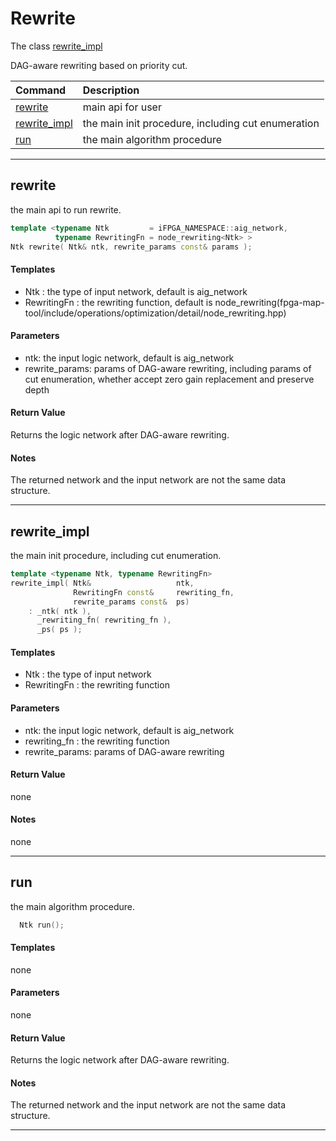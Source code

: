 # Rewrite

The class [rewrite_impl](fpga-map-tool/include/operations/optimization/rewrite.hpp) 

DAG-aware rewriting based on priority cut.

| Command                       | Description                                        |
| :---------------------------- | :------------------------------------------------- |
| [rewrite](#rewrite)           | main api for user                                  |
| [rewrite_impl](#rewrite_impl) | the main init procedure, including cut enumeration |
| [run](#run)                   | the main algorithm procedure                       |


---

## rewrite

the main api to run rewrite.

```cpp
template <typename Ntk         = iFPGA_NAMESPACE::aig_network,
          typename RewritingFn = node_rewriting<Ntk> >
Ntk rewrite( Ntk& ntk, rewrite_params const& params );
```

#### Templates
+ Ntk : the type of input network, default is aig_network
+ RewritingFn : the rewriting function, default is node_rewriting(fpga-map-tool/include/operations/optimization/detail/node_rewriting.hpp)

#### Parameters

+ ntk: the input logic network, default is aig_network
+ rewrite_params: params of DAG-aware rewriting, including params of cut enumeration, whether accept zero gain replacement and preserve depth

#### Return Value

Returns the logic network after DAG-aware rewriting.

#### Notes

The returned network and the input network are not the same data structure.

---

## rewrite_impl

the main init procedure, including cut enumeration.

```cpp
template <typename Ntk, typename RewritingFn>
rewrite_impl( Ntk&                   ntk,
              RewritingFn const&     rewriting_fn,
              rewrite_params const&  ps)
    : _ntk( ntk ),
      _rewriting_fn( rewriting_fn ),
      _ps( ps );
```

#### Templates
+ Ntk : the type of input network
+ RewritingFn : the rewriting function

#### Parameters

+ ntk: the input logic network, default is aig_network
+ rewriting_fn : the rewriting function
+ rewrite_params: params of DAG-aware rewriting

#### Return Value

none

#### Notes

none

---

## run

the main algorithm procedure.

```cpp
  Ntk run();
```

#### Templates
none

#### Parameters

none

#### Return Value

Returns the logic network after DAG-aware rewriting.

#### Notes

The returned network and the input network are not the same data structure.

* * *
